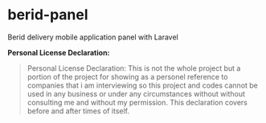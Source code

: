 # berid-panel
Berid delivery mobile application panel with Laravel

**Personal License Declaration:**
> Personal License Declaration:</b> This is not the whole project but a portion of the project for showing as a personel reference to companies that i am interviewing so this project and codes cannot be used in any business or under any circumstances without without consulting me and without my permission. This declaration covers before and after times of itself.
